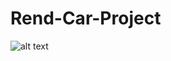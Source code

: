# Rend-Car-Project

![alt text](https://drive.google.com/open?id=15KMUuZ3i4Fx2RQ_jwB3BofEZVJpfeCct)
